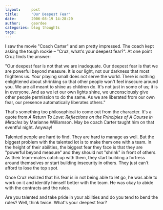 ```yaml
---
layout:     post
title:      "Our Deepest Fear"
date:       2006-08-19 14:28:20
author:     geordee
categories: blog thoughts
tags:
---
```


I saw the movie "Coach Carter" and am pretty impressed. The coach kept asking the tough rookie – "Cruz, what's your deepest fear?". At one point Cruz finds the answer:

"Our deepest fear is not that we are inadequate. Our deepest fear is that we are powerful beyond measure. It is our light, not our darkness that most frightens us. Your playing small does not serve the world. There is nothing enlightened about shrinking so that other people won't feel insecure around you. We are all meant to shine as children do. It's not just in some of us; it is in everyone. And as we let our own lights shine, we unconsciously give other people permission to do the same. As we are liberated from our own fear, our presence automatically liberates others."

That's something too philosophical to come out from the character. It's a quote from _A Return To Love: Reflections on the Principles of A Course in Miracles_ by Marianne Williamson. May be coach Carter taught him on that eventful night. Anyway!

Talented people are hard to find. They are hard to manage as well. But the biggest problem with the talented lot is to make them one with a team. In the height of their abilities, the biggest fear they face is that they are "powerful beyond measure" and they should not "shrink" in front of others. As their team-mates catch up with them, they start building a fortress around themselves or start building insecurity in others. They just can't afford to lose the top spot.

Once Cruz realized that his fear is in not being able to let go, he was able to work on it and identify himself better with the team. He was okay to abide with the contracts and the rules.

Are you talented and take pride in your abilities and do you tend to bend the rules? Well, think twice. What's your deepest fear?
